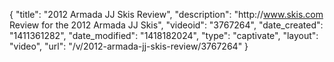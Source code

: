 {
    "title": "2012 Armada JJ Skis Review",
    "description": "http:\/\/www.skis.com Review for the 2012 Armada JJ Skis",
    "videoid": "3767264",
    "date_created": "1411361282",
    "date_modified": "1418182024",
    "type": "captivate",
    "layout": "video",
    "url": "\/v\/2012-armada-jj-skis-review\/3767264"
}